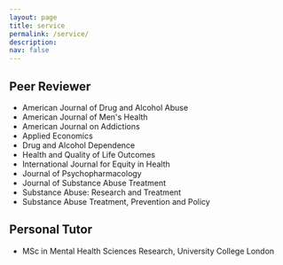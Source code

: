 ```yaml
---
layout: page
title: service
permalink: /service/
description:
nav: false
---
```


## Peer Reviewer

-   American Journal of Drug and Alcohol Abuse
-   American Journal of Men's Health
-   American Journal on Addictions
-   Applied Economics
-   Drug and Alcohol Dependence
-   Health and Quality of Life Outcomes
-   International Journal for Equity in Health
-   Journal of Psychopharmacology
-   Journal of Substance Abuse Treatment
-   Substance Abuse: Research and Treatment
-   Substance Abuse Treatment, Prevention and Policy

## Personal Tutor

-   MSc in Mental Health Sciences Research, University College London

